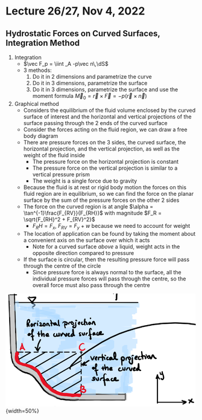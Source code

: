 # Lecture 26/27, Nov 4, 2022

## Hydrostatic Forces on Curved Surfaces, Integration Method

1. Integration
	* $\vec F_p = \iint _A -p\vec n\,\dS$
	* 3 methods:
		1. Do it in 2 dimensions and parametrize the curve
		2. Do it in 3 dimensions, parametrize the surface
		3. Do it in 3 dimensions, parametrize the surface and use the moment formula $\vec M_0 = \vec r \times \vec F = -p(\vec r \times \vec n)$
2. Graphical method
	* Considers the equilibrium of the fluid volume enclosed by the curved surface of interest and the horizontal and vertical projections of the surface passing through the 2 ends of the curved surface
	* Consider the forces acting on the fluid region, we can draw a free body diagram
	* There are pressure forces on the 3 sides, the curved surface, the horizontal projection, and the vertical projection, as well as the weight of the fluid inside
		* The pressure force on the horizontal projection is constant
		* The pressure force on the vertical projection is similar to a vertical pressure prism
		* The weight is a single force due to gravity
	* Because the fluid is at rest or rigid body motion the forces on this fluid region are in equilibrium, so we can find the force on the planar surface by the sum of the pressure forces on the other 2 sides
	* The force on the curved region is at angle $\alpha = \tan^{-1}\frac{F_{RV}}{F_{RH}}$ with magnitude $F_R = \sqrt{F_{RH}^2 + F_{RV}^2}$
		* $F_RH = F_x$, $F_{RV} = F_y + w$ because we need to account for weight
	* The location of application can be found by taking the moment about a convenient axis on the surface over which it acts
		* Note for a curved surface *above* a liquid, weight acts in the opposite direction compared to pressure
	* If the surface is circular, then the resulting pressure force will pass through the centre of the circle
		* Since pressure force is always normal to the surface, all the individual pressure forces will pass through the centre, so the overall force must also pass through the centre

![Graphical method](imgs/lec26_1.png){width=50%}

